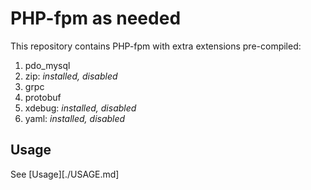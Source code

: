 # PHP-fpm as needed

This repository contains PHP-fpm with extra extensions pre-compiled:

1. pdo_mysql
2. zip: _installed, disabled_
3. grpc
4. protobuf
5. xdebug: _installed, disabled_
6. yaml: _installed, disabled_

## Usage

See [Usage][./USAGE.md]